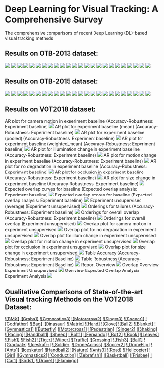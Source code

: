# Deep Learning for Visual Tracking: A Comprehensive Survey
The comprehensive comparisons of recent Deep Learning (DL)-based visual tracking methods 

## Results on OTB-2013 dataset:
<img src="OTB2013%20results/1.png"/> 
<img src="OTB2013%20results/13.png"/>
<img src="OTB2013%20results/2.png"/>
<img src="OTB2013%20results/14.png"/>
<img src="OTB2013%20results/3.png"/>
<img src="OTB2013%20results/15.png"/>
<img src="OTB2013%20results/4.png" />
<img src="OTB2013%20results/16.png"/>
<img src="OTB2013%20results/5.png"/>
<img src="OTB2013%20results/17.png"/>
<img src="OTB2013%20results/6.png"/>
<img src="OTB2013%20results/18.png"/>
<img src="OTB2013%20results/7.png"/>
<img src="OTB2013%20results/19.png"/>
<img src="OTB2013%20results/8.png"/>
<img src="OTB2013%20results/20.png"/>
<img src="OTB2013%20results/9.png"/>
<img src="OTB2013%20results/21.png"/>
<img src="OTB2013%20results/10.png"/>
<img src="OTB2013%20results/22.png"/>
<img src="OTB2013%20results/11.png"/>
<img src="OTB2013%20results/23.png"/>
<img src="OTB2013%20results/12.png"/>
<img src="OTB2013%20results/24.png"/>

## Results on OTB-2015 dataset:
<img src="OTB2015%20results/1.png"/> 
<img src="OTB2015%20results/13.png"/>
<img src="OTB2015%20results/2.png"/>
<img src="OTB2015%20results/14.png"/>
<img src="OTB2015%20results/3.png"/>
<img src="OTB2015%20results/15.png"/>
<img src="OTB2015%20results/4.png" />
<img src="OTB2015%20results/16.png"/>
<img src="OTB2015%20results/5.png"/>
<img src="OTB2015%20results/17.png"/>
<img src="OTB2015%20results/6.png"/>
<img src="OTB2015%20results/18.png"/>
<img src="OTB2015%20results/7.png"/>
<img src="OTB2015%20results/19.png"/>
<img src="OTB2015%20results/8.png"/>
<img src="OTB2015%20results/20.png"/>
<img src="OTB2015%20results/9.png"/>
<img src="OTB2015%20results/21.png"/>
<img src="OTB2015%20results/10.png"/>
<img src="OTB2015%20results/22.png"/>
<img src="OTB2015%20results/11.png"/>
<img src="OTB2015%20results/23.png"/>
<img src="OTB2015%20results/12.png"/>
<img src="OTB2015%20results/24.png"/>

## Results on VOT2018 dataset:
AR plot for camera motion in experiment baseline (Accuracy-Robustness: Experiment baseline)
<img src="VOT2018%20results/AR plot for camera motion in experiment baseline_Accuracy-Robustness_Experiment baseline.png"/> 
AR plot for experiment baseline (mean) (Accuracy-Robustness: Experiment baseline)
<img src="VOT2018%20results/AR plot for experiment baseline (mean)_Accuracy-Robustness_Experiment baseline.png"/>
AR plot for experiment baseline (pooled) (Accuracy-Robustness: Experiment baseline)
<img src="VOT2018%20results/AR plot for experiment baseline (pooled)_Accuracy-Robustness_Experiment baseline.png"/>
AR plot for experiment baseline (weighted_mean) (Accuracy-Robustness: Experiment baseline)
<img src="VOT2018%20results/AR plot for experiment baseline (weighted_mean)_Accuracy-Robustness_Experiment baseline.png"/>
AR plot for illumination change in experiment baseline (Accuracy-Robustness: Experiment baseline)
<img src="VOT2018%20results/AR plot for illumination change in experiment baseline_Accuracy-Robustness_Experiment baseline.png"/>
AR plot for motion change in experiment baseline (Accuracy-Robustness: Experiment baseline)
<img src="VOT2018%20results/AR plot for motion change in experiment baseline_Accuracy-Robustness_Experiment baseline.png"/>
AR plot for no degradation in experiment baseline (Accuracy-Robustness: Experiment baseline)
<img src="VOT2018%20results/AR plot for no degradation in experiment baseline_Accuracy-Robustness_Experiment baseline.png" />
AR plot for occlusion in experiment baseline (Accuracy-Robustness: Experiment baseline)
<img src="VOT2018%20results/AR plot for occlusion in experiment baseline_Accuracy-Robustness_Experiment baseline.png"/>
AR plot for size change in experiment baseline (Accuracy-Robustness: Experiment baseline)
<img src="VOT2018%20results/AR plot for size change in experiment baseline_Accuracy-Robustness_Experiment baseline.png"/>
Expected overlap curves for baseline (Expected overlap analysis: Experiment baseline)
<img src="VOT2018%20results/Expected overlap curves for baseline_Expected overlap analysis_Experiment baseline.png"/>
Expected overlap scores for baseline (Expected overlap analysis: Experiment baseline)
<img src="VOT2018%20results/Expected overlap scores for baseline_Expected overlap analysis_Experiment baseline.png"/>
Experiment unsupervised (average) (Experiment unsupervised)
<img src="VOT2018%20results/Experiment unsupervised (average)_Experiment unsupervised.png"/>
Orderings for failures (Accuracy-Robustness: Experiment baseline)
<img src="VOT2018%20results/Orderings for failures_Accuracy-Robustness_Experiment baseline.png"/>
Orderings for overall overlap (Accuracy-Robustness: Experiment baseline)
<img src="VOT2018%20results/Orderings for overall overlap_Accuracy-Robustness_Experiment baseline.png"/>
Orderings for overall overlap (Experiment unsupervised)
<img src="VOT2018%20results/Orderings for overall overlap_Experiment unsupervised.png"/>
Overlap plot for camera motion in experiment unsupervised
<img src="VOT2018%20results/Overlap plot for tag tag_camera_motion in experiment unsupervised.png"/>
Overlap plot for no degradation in experiment unsupervised
<img src="VOT2018%20results/Overlap plot for tag tag_empty in experiment unsupervised.png"/>
Overlap plot for illum change in experiment unsupervised
<img src="VOT2018%20results/Overlap plot for tag tag_illum_change in experiment unsupervised.png"/>
Overlap plot for motion change in experiment unsupervised
<img src="VOT2018%20results/Overlap plot for tag tag_motion_change in experiment unsupervised.png"/>
Overlap plot for occlusion in experiment unsupervised
<img src="VOT2018%20results/Overlap plot for tag tag_occlusion in experiment unsupervised.png"/>
Overlap plot for size change in experiment unsupervised
<img src="VOT2018%20results/Overlap plot for tag tag_size_change in experiment unsupervised.png"/>
Table Accuracy (Accuracy-Robustness: Experiment Baseline)
<img src="VOT2018%20results/Accuracy Table Accuracy-Robustness Experiment Baseline.png"/>
Table Robustness (Accuracy-Robustness: Experiment Baseline)
<img src="VOT2018%20results/Robustness Table Accuracy-Robustness Experiment Baseline.png"/>
Report Overview
<img src="VOT2018%20results/Report Overview.png"/>
Overlap Overview Experiment Unsupervised
<img src="VOT2018%20results/Overlap Overview Experiment Unsupervised.png"/>
Overview Expected Overlap Analysis Experiment Analysis
<img src="VOT2018%20results/Overview Expected Overlap Analysis Experiment Analysis.png"/>

## Qualitative Comparisons of State-of-the-art Visual tracking Methods on the VOT2018 Dataset:
[![BMX]](https://www.youtube.com/watch?v=M4GVQZt7MnU)
[![Crabs1]](https://www.youtube.com/watch?v=NfpM9BqAaOo)
[![Gymnastics3]](https://www.youtube.com/watch?v=fB9S314JZnc)
[![Motorcross2]](https://www.youtube.com/watch?v=MfveEsYkImw)
[![Singer3]](https://www.youtube.com/watch?v=iUPZqkkqu7Y)
[![Soccer1]](https://www.youtube.com/watch?v=HKdQpRZGNfw)
[![Godfather]](https://www.youtube.com/watch?v=HKdQpRZGNfw)
[![Bag]](https://www.youtube.com/watch?v=NiPJs-pKiR0)
[![Dinasaur]](https://www.youtube.com/watch?v=GEAQluHbf2o)
[![Matrix]](https://www.youtube.com/watch?v=_l9FxuvHWis)
[![Hand]](https://www.youtube.com/watch?v=GVbVyvDvRSE)
[![Glove]](https://www.youtube.com/watch?v=ORnrJzywLCA)
[![Ball2]](https://www.youtube.com/watch?v=PBUQCcWHN_0)
[![Blanket]](https://www.youtube.com/watch?v=aznGIj0g88Q)
[![Gymnastics1]](https://www.youtube.com/watch?v=IQ5LyyScnlM)
[![Butterfly]](https://www.youtube.com/watch?v=oy2OonlGrIw)
[![Motorcross1]](https://www.youtube.com/watch?v=U6wSJ6fX8gk)
[![Pedestrian]](https://www.youtube.com/watch?v=k0NIvzLCdDk)
[![Singer2]](https://www.youtube.com/watch?v=xuPpytH8Qps)
[![Shaking]](https://www.youtube.com/watch?v=8oIPuZy4DH0)
[![Racing]](https://www.youtube.com/watch?v=6Fh-vW4vRHY)
[![Handball1]](https://www.youtube.com/watch?v=jW7TTJqbjtI)
[![Sheep]](https://www.youtube.com/watch?v=qDmKJm3usf4)
[![Bolt1]](https://www.youtube.com/watch?v=EtXuGAsQWJo)
[![Fernando]](https://www.youtube.com/watch?v=P_nKkfL6DIc)
[![Bolt2]](https://www.youtube.com/watch?v=CxAYVz9qkUk)
[![Book]](https://www.youtube.com/watch?v=GJa7q-rmaxA)
[![Leaves]](https://www.youtube.com/watch?v=oA_Bawv8SaA)
[![Fish1]](https://www.youtube.com/watch?v=FU1r4JXgfyM)
[![Fish2]](https://www.youtube.com/watch?v=yQF9VuIh1Yg)
[![Tiger]](https://www.youtube.com/watch?v=LG3lenIEOC8)
[![Wiper]](https://www.youtube.com/watch?v=AABuilw6fJk)
[![Traffic]](https://www.youtube.com/watch?v=_wRB6ZiitcY)
[![Crossing]](https://www.youtube.com/watch?v=U4_WXqTxTKY)
[![Fish3]](https://www.youtube.com/watch?v=JReWhzvSkug)
[![Ball1]](https://www.youtube.com/watch?v=kPrrhZGVl_U)
[![Graduate]](https://www.youtube.com/watch?v=5Q38SEF3hkA)
[![Iceskater]](https://www.youtube.com/watch?v=TQrMO25mt50)
[![Soldier]](https://www.youtube.com/watch?v=Kt-gR67tqm0)
[![DroneAcross]](https://www.youtube.com/watch?v=vX7WLTvKa_M)
[![Soccer2]](https://www.youtube.com/watch?v=u9u92BSiSIc)
[![DroneFlip]](https://www.youtube.com/watch?v=RDRaX0PVc1Y)
[![Ants1]](https://www.youtube.com/watch?v=ANOM-he1nEs)
[![Iceskater]](https://www.youtube.com/watch?v=wGYKt8TGkc4)
[![Handball2]](https://www.youtube.com/watch?v=ZDsIgEdELps)
[![Nature]](https://www.youtube.com/watch?v=Xmy8diVwD8s)
[![Ants3]](https://www.youtube.com/watch?v=RXsBGQYeglI)
[![Road]](https://www.youtube.com/watch?v=inT-VDI9BpY)
[![Helicopter]](https://www.youtube.com/watch?v=hKW42Wy43CA)
[![Girl]](https://www.youtube.com/watch?v=FS3ZmQLuUo8)
[![Gymnastics2]](https://www.youtube.com/watch?v=oRyLZW4GsSo)
[![Conduction]](https://www.youtube.com/watch?v=80T2zvQhOnU)
[![Zebrafish1]](https://www.youtube.com/watch?v=VwAr9rnqXQ8)
[![Basketball]](https://www.youtube.com/watch?v=pDR5n7v82BI)
[![Frisbee]](https://www.youtube.com/watch?v=lgzWuEBKvSY)
[![Car1]](https://www.youtube.com/watch?v=sfArINezfzo)
[![Birds1]](https://www.youtube.com/watch?v=sromxvJbQhs)
[![Drone1]](https://www.youtube.com/watch?v=RvmgMrItjmI)
[![Flamingo]](https://www.youtube.com/watch?v=n0HDvwaMJaY)
